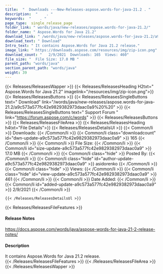 ```yaml
---
title:  "  Downloads ---New-Releases-aspose.words-for-java-21.2 . " 
description:  "    . " 
keywords:  "    . " 
page_type:  single_release_page
folder_link: " words/java/new-releases/aspose.words-for-java-21.2/"
folder_name: " Aspose.Words for Java 21.2"
download_link: " /words/java/new-releases/aspose.words-for-java-21.2/a9c573a577fc42e9829382973daac0a9"
download_text: " Download"
Intro_text: " It contains Aspose.Words for Java 21.2 release."
image_link: " https://downloads.aspose.com/resources/img/zip-icon.png"
download_count: "   2/9/2021  Downloads: 165  Views: 460"
file_size: "  File Size: 17.0 MB "
parent_path: "words/java"
section_parent_path: "words/java"
weight: 39 
---
```


{{< Releases/ReleasesWapper >}}
  {{< Releases/ReleasesHeading H2txt=" Aspose.Words for Java 21.2" imagelink="/resources/img/zip-icon.png">}}
  {{< Releases/ReleasesButtons >}}
    {{< Releases/ReleasesSingleButtons text=" Download" link="/words/java/new-releases/aspose.words-for-java-21.2/a9c573a577fc42e9829382973daac0a9%20%20" >}}
    {{< Releases/ReleasesSingleButtons text=" Support Forum " link="https://forum.aspose.com/c/words" >}}
  {{< Releases/ReleasesButtons >}}
  {{< Releases/ReleasesFileArea >}}
    {{< Releases/ReleasesHeading h4txt="File Details">}}
    {{< Releases/ReleasesDetailsUl >}}
            {{< Common/li  >}} Downloads: {{< /Common/li >}} 
      {{< Common/li class="downloadcount" id="dwn-update-a9c573a577fc42e9829382973daac0a9" >}} 165 {{< /Common/li >}} 
      {{< Common/li  >}} File Size: {{< /Common/li >}} 
      {{< Common/li id="size-update-a9c573a577fc42e9829382973daac0a9" >}} 17.0 MB {{< /Common/li >}} 
      {{< Common/li  class="hide" >}} Posted By: {{< /Common/li >}} 
      {{< Common/li class="hide" id="author-update-a9c573a577fc42e9829382973daac0a9" >}} asidorenko {{< /Common/li >}} 
      {{< Common/li class="hide"  >}} Views: {{< /Common/li >}} 
      {{< Common/li class="hide" id="view-update-a9c573a577fc42e9829382973daac0a9" >}} 461 {{< /Common/li >}} 
      {{< Common/li  >}} Date Added: {{< /Common/li >}} 
      {{< Common/li id="added-update-a9c573a577fc42e9829382973daac0a9" >}} 2/9/2021 {{< /Common/li >}} 

    {{< /Releases/ReleasesDetailsUl >}}

  {{< Releases/ReleasesFileFeatures >}}
      <h4>Release Notes</h4><div><a href="https://docs.aspose.com/words/java/aspose-words-for-java-21-2-release-notes/">https://docs.aspose.com/words/java/aspose-words-for-java-21-2-release-notes/</a></div><h4>Description</h4><div class="HTMLDescription">It contains Aspose.Words for Java 21.2 release.</div>
  {{< /Releases/ReleasesFileFeatures >}}
 {{< /Releases/ReleasesFileArea >}}
{{< /Releases/ReleasesWapper >}}


